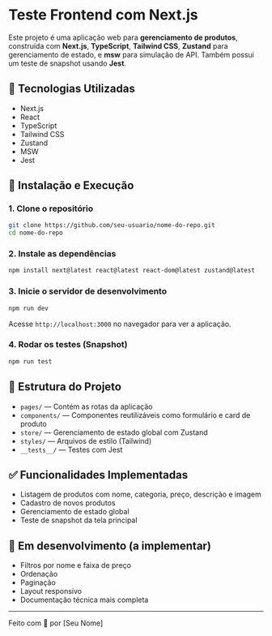 # Teste Frontend com Next.js

Este projeto é uma aplicação web para **gerenciamento de produtos**, construída com **Next.js**, **TypeScript**, **Tailwind CSS**, **Zustand** para gerenciamento de estado, e **msw** para simulação de API. Também possui um teste de snapshot usando **Jest**.

## 🧱 Tecnologias Utilizadas

- Next.js
- React
- TypeScript
- Tailwind CSS
- Zustand
- MSW
- Jest

## 🚀 Instalação e Execução

### 1. Clone o repositório

```bash
git clone https://github.com/seu-usuario/nome-do-repo.git
cd nome-do-repo
```

### 2. Instale as dependências

```bash
npm install next@latest react@latest react-dom@latest zustand@latest
```

### 3. Inicie o servidor de desenvolvimento

```bash
npm run dev
```

Acesse `http://localhost:3000` no navegador para ver a aplicação.

### 4. Rodar os testes (Snapshot)

```bash
npm run test
```

## 📁 Estrutura do Projeto

- `pages/` — Contém as rotas da aplicação
- `components/` — Componentes reutilizáveis como formulário e card de produto
- `store/` — Gerenciamento de estado global com Zustand
- `styles/` — Arquivos de estilo (Tailwind)
- `__tests__/` — Testes com Jest

## ✅ Funcionalidades Implementadas

- Listagem de produtos com nome, categoria, preço, descrição e imagem
- Cadastro de novos produtos
- Gerenciamento de estado global
- Teste de snapshot da tela principal

## 📌 Em desenvolvimento (a implementar)

- Filtros por nome e faixa de preço
- Ordenação
- Paginação
- Layout responsivo
- Documentação técnica mais completa

---
Feito com 💙 por [Seu Nome]
